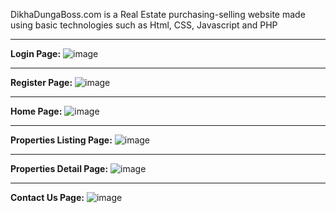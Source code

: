 DikhaDungaBoss.com is a Real Estate purchasing-selling website made using basic technologies such as Html, CSS, Javascript and PHP

----------------------------------------------------------------------------------------


**Login Page:**
![image](https://github.com/user-attachments/assets/5aabb2be-9e88-4ccd-9c61-bee9f3c4c39f)

----------------------------------------------------------------------------------------

**Register Page:**
![image](https://github.com/user-attachments/assets/221b986a-01e8-4e30-8bb4-cd14cf2d9e70)

----------------------------------------------------------------------------------------

**Home Page:** 
![image](https://github.com/user-attachments/assets/14ae11f9-02ca-45a9-a52d-abc987a945ef)

----------------------------------------------------------------------------------------

**Properties Listing Page:**
![image](https://github.com/user-attachments/assets/2d9c8dab-8234-4a97-bd11-fae297c64742)

----------------------------------------------------------------------------------------

**Properties Detail Page:**
![image](https://github.com/user-attachments/assets/f95c60c8-90b4-427e-af88-e5dde293dc28)

----------------------------------------------------------------------------------------

**Contact Us Page:**
![image](https://github.com/user-attachments/assets/b9afb68b-261e-4f63-8cfd-829539dbb13c)
